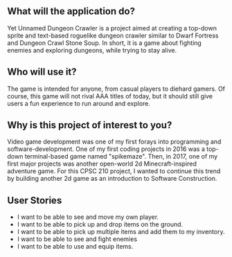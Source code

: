 ## What will the application do?
Yet Unnamed Dungeon Crawler is a project aimed at creating a top-down 
sprite and text-based roguelike dungeon crawler similar to Dwarf Fortress and 
Dungeon Crawl Stone Soup. In short, it is a game about fighting enemies and 
exploring dungeons, while trying to stay alive.

## Who will use it?
The game is intended for anyone, from casual players to diehard gamers. 
Of course, this game will not rival AAA titles of today, but it should still give users 
a fun experience to run around and explore.

## Why is this project of interest to you?
Video game development was one of my first forays into programming and software-development. 
One of my first coding projects in 2016 was a top-down terminal-based game named "spikemaze". 
Then, in 2017, one of my first major projects was another open-world 2d Minecraft-inspired 
adventure game. For this CPSC 210 project, I wanted to continue this trend by building another 
2d game as an introduction to Software Construction.

## User Stories
- I want to be able to see and move my own player.
- I want to be able to pick up and drop items on the ground.
- I want to be able to pick up multiple items and add them to my inventory.
- I want to be able to see and fight enemies
- I want to be able to use and equip items.
